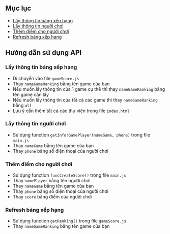 ## Mục lục
- [Lấy thông tin bảng xếp hạng](#lay-thong-tin-bang-xep-hang)
- [Lấy thông tin người chơi](#lay-thong-tin-nguoi-choi)
- [Thêm điểm cho người chơi](#them-diem-cho-nguoi-choi)
- [Refresh bảng xếp hạng](#refresh-bang-xep-hang)

## Hướng dẫn sử dụng API

<a name="lay-thong-tin-bang-xep-hang"></a>
### Lấy thông tin bảng xếp hạng
- Di chuyển vào file `gameScore.js`
- Thay `nameGameRanking` bằng tên game của bạn
- Nếu muốn lấy thông tin của 1 game cụ thể thì thay `nameGameRanking` bằng tên game cần lấy
- Nếu muốn lấy thông tin của tất cả các game thì thay `nameGameRanking` bằng `all`
- Lưu ý cần thêm tất cả các thư viện trong file `index.html`

<a name="them-diem-cho-nguoi-choi"></a>
### Lấy thông tin người chơi
- Sử dụng function `getInforGamePlayer(nameGame, phone)` trong file `main.js`
- Thay `nameGame` bằng tên game của bạn
- Thay `phone` bằng số điện thoại của người chơi

<a name="them-diem-cho-nguoi-choi"></a>
### Thêm điểm cho người chơi
- Sử dụng function `funcCreateScore()` trong file `main.js`
- Thay `namePlayer` bằng tên người chơi
- Thay `nameGame` bằng tên game của bạn
- Thay `phone` bằng số điện thoại của người chơi
- Thay `score` bằng điểm của người chơi

<a name="refresh-bang-xep-hang"></a>
### Refresh bảng xếp hạng
- Sử dụng function `getRanking()` trong file `gameScore.js`
- Thay `nameGameRanking` bằng tên game của bạn
